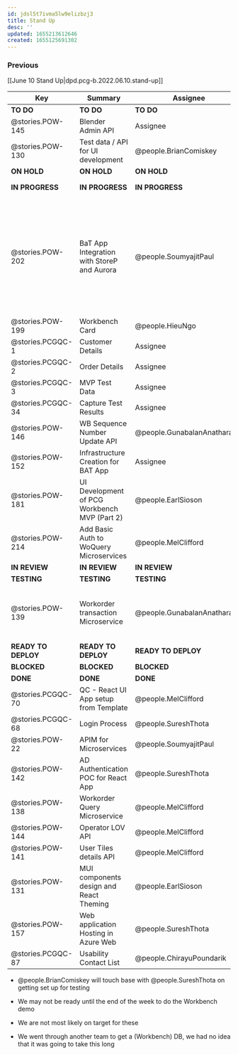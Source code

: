 ```yaml
---
id: jdsl5t7ivma5lw9elizbzj3
title: Stand Up
desc: ''
updated: 1655213612646
created: 1655125691302
---
```


### Previous

[[June 10 Stand Up|dpd.pcg-b.2022.06.10.stand-up]]

| Key                 | Summary                                      | Assignee                     | Notes                                                                                                                             | Components                         |
| ------------------- | -------------------------------------------- | ---------------------------- | --------------------------------------------------------------------------------------------------------------------------------- | ---------------------------------- |
| **TO DO**           | **TO DO**                                    | **TO DO**                    | **TO DO**                                                                                                                         | **TO DO**                          |
| @stories.POW-145    | Blender Admin API                            | Assignee                     |                                                                                                                                   | Microservices and API              |
| @stories.POW-130    | Test data / API for UI development           | @people.BrianComiskey        |                                                                                                                                   | Testing; UI Front End              |
| **ON HOLD**         | **ON HOLD**                                  | **ON HOLD**                  | **ON HOLD**                                                                                                                       | **ON HOLD**                        |
| **IN PROGRESS**     | **IN PROGRESS**                              | **IN PROGRESS**              | **IN PROGRESS**                                                                                                                   | **IN PROGRESS**                    |
| @stories.POW-202    | BaT App Integration with StoreP and Aurora   | @people.SoumyajitPaul       | There may be a risk, and Paul will share with Guna, Azure SQL possible performance issue, Paul will be working with Boomi on this | Integration                        |
| @stories.POW-199    | Workbench Card                               | @people.HieuNgo              |                                                                                                                                   | UX                                 |
| @stories.PCGQC-1    | Customer Details                             | Assignee                     |                                                                                                                                   |                                    |
| @stories.PCGQC-2    | Order Details                                | Assignee                     |                                                                                                                                   |                                    |
| @stories.PCGQC-3    | MVP Test Data                                | Assignee                     |                                                                                                                                   |                                    |
| @stories.PCGQC-34   | Capture Test Results                         | Assignee                     |                                                                                                                                   | Microservices and API              |
| @stories.POW-146    | WB Sequence Number Update API                | @people.GunabalanAnatharajan |                                                                                                                                   | Microservices and API              |
| @stories.POW-152    | Infrastructure Creation for BAT App          | Assignee                     |                                                                                                                                   |                                    |
| @stories.POW-181    | UI Development of PCG Workbench MVP (Part 2) | @people.EarlSioson           |                                                                                                                                   | UI Front End                       |
| @stories.POW-214    | Add Basic Auth to WoQuery Microservices      | @people.MelClifford          |                                                                                                                                   |                                    |
| **IN REVIEW**       | **IN REVIEW**                                | **IN REVIEW**                | **IN REVIEW**                                                                                                                     | **ON HOLD**                        |
| **TESTING**         | **TESTING**                                  | **TESTING**                  | **TESTING**                                                                                                                       | **BLOCKED**                        |
| @stories.POW-139    | Workorder transaction Microservice           | @people.GunabalanAnatharajan | Chirayu and Brian are testing this, should be completed by tomorrow                                                               | Microservices and API              |
| **READY TO DEPLOY** | **READY TO DEPLOY**                          | **READY TO DEPLOY**          | **READY TO DEPLOY**                                                                                                               | **BLOCKED**                        |
| **BLOCKED**         | **BLOCKED**                                  | **BLOCKED**                  | **BLOCKED**                                                                                                                       | **BLOCKED**                        |
| **DONE**            | **DONE**                                     | **DONE**                     | **DONE**                                                                                                                          | **DONE**                           |
| @stories.PCGQC-70   | QC - React UI App setup from Template        | @people.MelClifford          |                                                                                                                                   | UI Front End                       |
| @stories.PCGQC-68   | Login Process                                | @people.SureshThota          |                                                                                                                                   |                                    |
| @stories.POW-22     | APIM for Microservices                       | @people.SoumyajitPaul       |                                                                                                                                   | Microservices and API              |
| @stories.POW-142    | AD Authentication POC for React App          | @people.SureshThota          |                                                                                                                                   | Microservices and API;UI Front End |
| @stories.POW-138    | Workorder Query Microservice                 | @people.MelClifford          |                                                                                                                                   | Microservices and API              |
| @stories.POW-144    | Operator LOV API                             | @people.MelClifford          |                                                                                                                                   | Microservices and API              |
| @stories.POW-141    | User Tiles details API                       | @people.MelClifford          |                                                                                                                                   | Microservices and API              |
| @stories.POW-131    | MUI components design and React Theming      | @people.EarlSioson           |                                                                                                                                   | UI Front End;UX                    |
| @stories.POW-157    | Web application Hosting in Azure Web         | @people.SureshThota          |                                                                                                                                   |                                    |
| @stories.PCGQC-87   | Usability Contact List                       | @people.ChirayuPoundarik     |                                                                                                                                   |                                    |

- @people.BrianComiskey will touch base with @people.SureshThota on getting set up for testing

- We may not be ready until the end of the week to do the Workbench demo
- We are not most likely on target for these 

- We went through another team to get a (Workbench) DB, we had no idea that it was going to take this long
